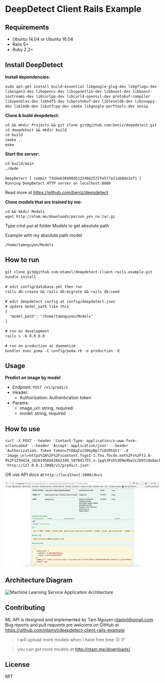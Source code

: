 # DeepDetect Client Rails Example

## Requirements
- Ubuntu 14.04 or Ubuntu 16.04
- Rails 5+
- Ruby 2.2+

## Install DeepDetect
**Install dependencies:**
```
sudo apt-get install build-essential libgoogle-glog-dev libgflags-dev libeigen3-dev libopencv-dev libcppnetlib-dev libboost-dev libboost-iostreams-dev libcurlpp-dev libcurl4-openssl-dev protobuf-compiler libopenblas-dev libhdf5-dev libprotobuf-dev libleveldb-dev libsnappy-dev liblmdb-dev libutfcpp-dev cmake libgoogle-perftools-dev unzip
```

**Clone & build deepdetect:**
```
cd && mkdir Projects && git clone git@github.com:beniz/deepdetect.git
cd deepdetect && mkdir build
cd build
cmake ..
make
```

**Start the server:**
```
cd build/main
./dede

DeepDetect [ commit 73d4e638498d51254862572fe577a21ab8de2ef1 ]
Running DeepDetect HTTP server on localhost:8080
```

Read more at https://github.com/beniz/deepdetect

**Clone models that are trained by me:**
```
cd && mkdir Models
wget http://ntam.me/downloads/person_yes_no.tar.gz
```

Type cmd `pwd` at folder Models to get absolute path

Example with my absolute path model
```
/home/tamnguyen/Models
```

## How to run
```
git clone git@github.com:ntamvl/deepdetect-client-rails-example.git
bundle install

# edit config/database.yml then run
rails db:create && rails db:migrate && rails db:seed

# edit deepdetect config at config/deepdetect.json
# update model_path like this
{
  "model_path": "/home/tamnguyen/Models"
}

# run on development
rails s -b 0.0.0.0

# run on production as daemonize
bundler exec puma -C config/puma.rb -e production -d
```

## Usage
**Predict an image by model**
- Endpoint: `POST /v1/predict`
- Header:
  - Authorization: Authentication token
- Params:
  - image_url: string, required
  - model: string, required

## How to use
```
curl -X POST --header 'Content-Type: application/x-www-form-urlencoded' --header 'Accept: application/json' --header 'Authorization: Token token=TtDKqIuz50GyNpl7z8tMtQtt' -d 'image_url=https%3A%2F%2Fscontent.fsgn1-1.fna.fbcdn.net%2Fv%2Ft1.0-9%2F1239414_10201956642662189_587041755_n.jpg%3Foh%3D9e9be2c2b9318abac66abde163a88399%26oe%3D592CF192&model=person_yes_no' 'http://127.0.0.1:3000/v1/predict.json'
```

OR use API docs at `http://localhost:3000/docs`

![Example result](https://raw.githubusercontent.com/ntamvl/deepdetect-client-rails-example/master/example_result.png)


## Architecture Diagram
![Machine Learning Service Application Architecture](https://c7.staticflickr.com/6/5467/30326223422_fb15e3c2c8_b.jpg)

## Contributing
ML API is designed and implemented by Tam Nguyen [ntamvl@gmail.com](ntamvl@gmail.com)
Bug reports and pull requests are welcome on GitHub at https://github.com/ntamvl/deepdetect-client-rails-example

> I will upload more models when I have free time :D :P

> you can get more models at http://ntam.me/downloads/

## License
MIT
